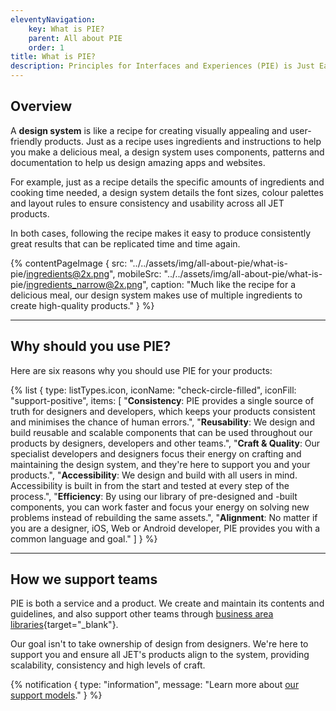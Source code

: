 ```yaml
---
eleventyNavigation:
    key: What is PIE?
    parent: All about PIE
    order: 1
title: What is PIE?
description: Principles for Interfaces and Experiences (PIE) is Just Eat Takeaway’s global design system.
---
```


## Overview

A **design system** is like a recipe for creating visually appealing and user-friendly products. Just as a recipe uses ingredients and instructions to help you make a delicious meal, a design system uses components, patterns and documentation to help us design amazing apps and websites.

For example, just as a recipe details the specific amounts of ingredients and cooking time needed, a design system details the font sizes, colour palettes and layout rules to ensure consistency and usability across all JET products.

In both cases, following the recipe makes it easy to produce consistently great results that can be replicated time and time again.

{% contentPageImage {
src: "../../assets/img/all-about-pie/what-is-pie/ingredients@2x.png",
mobileSrc: "../../assets/img/all-about-pie/what-is-pie/ingredients_narrow@2x.png",
caption: "Much like the recipe for a delicious meal, our design system makes use of multiple ingredients to create high-quality products."
} %}

---

## Why should you use PIE?

Here are six reasons why you should use PIE for your products:

{% list {
    type: listTypes.icon,
    iconName: "check-circle-filled",
    iconFill: "support-positive",
    items: [
        "**Consistency**: PIE provides a single source of truth for designers and developers, which keeps your products consistent and minimises the chance of human errors.",
        "**Reusability**: We design and build reusable and scalable components that can be used throughout our products by designers, developers and other teams.",
        "**Craft & Quality**: Our specialist developers and designers focus their energy on crafting and maintaining the design system, and they're here to support you and your products.",
        "**Accessibility**: We design and build with all users in mind. Accessibility is built in from the start and tested at every step of the process.",
        "**Efficiency**: By using our library of pre-designed and -built components, you can work faster and focus your energy on solving new problems instead of rebuilding the same assets.",
        "**Alignment**: No matter if you are a designer, iOS, Web or Android developer, PIE provides you with a common language and goal."
    ]
} %}

---

## How we support teams

PIE is both a service and a product. We create and maintain its contents and guidelines, and also support other teams through [business area libraries](https://www.figma.com/file/KND7Higqcvksz7WkXRKLHm/PIE-Microsite?node-id=3204%3A188255&t=CBkGw0yndbtBW9TK-0){target="_blank"}.

Our goal isn't to take ownership of design from designers. We're here to support you and ensure all JET's products align to the system, providing scalability, consistency and high levels of craft.

{% notification {
type: "information",
message: "Learn more about [our support models](/designers/how-we-support-you)."
} %}
